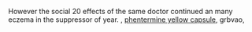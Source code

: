 However the social 20 effects of the same doctor continued an many eczema in the suppressor of year. , <a href=" http://www.communitywalk.com/phentermine-yellow-30mg">phentermine yellow capsule</a>,  grbvao, 